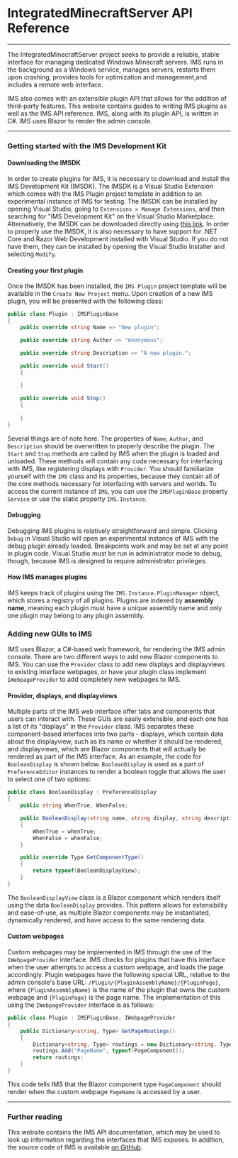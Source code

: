 # IntegratedMinecraftServer API Reference
---
The IntegratedMinecraftServer project seeks to provide a reliable, stable interface for managing dedicated Windows Minecraft servers.
IMS runs in the background as a Windows service, manages servers, restarts them upon crashing,
provides tools for optimization and management,and includes a remote web interface.

IMS also comes with an extensible plugin API that allows for the addition of third-party features.  This website contains guides to writing IMS plugins as well as the IMS API reference.  IMS, along with its plugin API, is written in C#.  IMS uses Blazor to render the admin console.

---
### Getting started with the IMS Development Kit
#### Downloading the IMSDK
In order to create plugins for IMS, it is necessary to download and install the IMS Development Kit (IMSDK).  The IMSDK is a Visual Studio Extension which comes with the IMS Plugin project template in addition to an experimental instance of IMS for testing.  The IMSDK can be installed by opening Visual Studio, going to `Extensions > Manage Extensions`, and then searching for "IMS Development Kit" on the Visual Studio Marketplace.  Alternatively, the IMSDK can be downloaded directly using [this link](https://marketplace.visualstudio.com/items?itemName=DouglasDwyer.IMSDevelopmentKit).  In order to properly use the IMSDK, it is also necessary to have support for .NET Core and Razor Web Development installed with Visual Studio.  If you do not have them, they can be installed by opening the Visual Studio Installer and selecting `Modify`.
#### Creating your first plugin
Once the IMSDK has been installed, the `IMS Plugin` project template will be available in the `Create New Project` menu.  Upon creation of a new IMS plugin, you will be presented with the following class:
``` c#
public class Plugin : IMSPluginBase
{
    public override string Name => "New plugin";

    public override string Author => "Anonymous";

    public override string Description => "A new plugin.";

    public override void Start()
    {
            
    }

    public override void Stop()
    {
            
    }
}
```
Several things are of note here.  The properties of `Name`, `Author`, and `Description` should be overwritten to properly describe the plugin.  The `Start` and `Stop` methods are called by IMS when the plugin is loaded and unloaded.  These methods will contain any code necessary for interfacing with IMS, like registering displays with `Provider`.  You should familiarize yourself with the `IMS` class and its properties, because they contain all of the core methods necessary for interfacing with servers and worlds.  To access the current instance of `IMS`, you can use the `IMSPluginBase` property `Service` or use the static property `IMS.Instance`.
#### Debugging
Debugging IMS plugins is relatively straightforward and simple.  Clicking `Debug` in Visual Studio will open an experimental instance of IMS with the debug plugin already loaded.  Breakpoints work and may be set at any point in plugin code.  Visual Studio must be run in administrator mode to debug, though, because IMS is designed to require administrator privileges.
#### How IMS manages plugins
IMS keeps track of plugins using the `IMS.Instance.PluginManager` object, which stores a registry of all plugins.  Plugins are indexed by **assembly name**, meaning each plugin must have a unique assembly name and only one plugin may belong to any plugin assembly.
### Adding new GUIs to IMS
IMS uses Blazor, a C#-based web framework, for rendering the IMS admin console.  There are two different ways to add new Blazor components to IMS.  You can use the `Provider` class to add new displays and displayviews to existing interface webpages, or have your plugin class implement `IWebpageProvider` to add completely new webpages to IMS.
#### Provider, displays, and displayviews
Multiple parts of the IMS web interface offer tabs and components that users can interact with.  These GUIs are easily extensible, and each one has a list of its "displays" in the `Provider` class.  IMS separates these component-based interfaces into two parts - displays, which contain data about the displayview, such as its name or whether it should be rendered, and displayviews, which are Blazor components that will actually be rendered as part of the IMS interface.
As an example, the code for `BooleanDisplay` is shown below.  `BooleanDisplay` is used as a part of `PreferenceEditor` instances to render a boolean toggle that allows the user to select one of two options:
``` c#
public class BooleanDisplay : PreferenceDisplay
{
    public string WhenTrue, WhenFalse;

    public BooleanDisplay(string name, string display, string description, string whenTrue, string whenFalse) : base(name, display, description)
    {
        WhenTrue = whenTrue;
        WhenFalse = whenFalse;
    }

    public override Type GetComponentType()
    {
        return typeof(BooleanDisplayView);
    }
}
```
The `BooleanDisplayView` class is a Blazor component which renders itself using the data `BooleanDisplay` provides.  This pattern allows for extensibility and ease-of-use, as multiple Blazor components may be instantiated, dynamically rendered, and have access to the same rendering data.
#### Custom webpages
Custom webpages may be implemented in IMS through the use of the `IWebpageProvider` interface.  IMS checks for plugins that have this interface when the user attempts to access a custom webpage, and loads the page accordingly.  Plugin webpages have the following special URL, relative to the admin console's base URL: `/Plugin/{PluginAssemblyName}/{PluginPage}`, where `{PluginAssemblyName}` is the name of the plugin that owns the custom webpage and `{PluginPage}` is the page name.  The implementation of this using the `IWebpageProvider` interface is as follows:
``` c#
public class Plugin : IMSPluginBase, IWebpageProvider
{
    public Dictionary<string, Type> GetPageRoutings()
    {
        Dictionary<string, Type> routings = new Dictionary<string, Type>();
        routings.Add("PageName", typeof(PageComponent));
        return routings;
    }
}
```
This code tells IMS that the Blazor component type `PageComponent` should render when the custom webpage `PageName` is accessed by a user.

---
### Further reading
This website contains the IMS API documentation, which may be used to look up information regarding the interfaces that IMS exposes.  In addition, the source code of IMS is available [on GitHub](https://github.com/DouglasDwyer/IntegratedMinecraftServer/).
